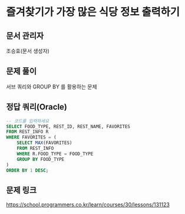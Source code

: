 # 즐겨찾기가 가장 많은 식당 정보 출력하기
## 문서 관리자
조승효(문서 생성자)
## 문제 풀이
서브 쿼리와 GROUP BY 를 활용하는 문제
## 정답 쿼리(Oracle)
``` sql
-- 코드를 입력하세요
SELECT FOOD_TYPE, REST_ID, REST_NAME, FAVORITES
FROM REST_INFO R
WHERE FAVORITES = (
    SELECT MAX(FAVORITES)
    FROM REST_INFO
    WHERE R.FOOD_TYPE = FOOD_TYPE
    GROUP BY FOOD_TYPE
)
ORDER BY 1 DESC;
```
## 문제 링크
https://school.programmers.co.kr/learn/courses/30/lessons/131123